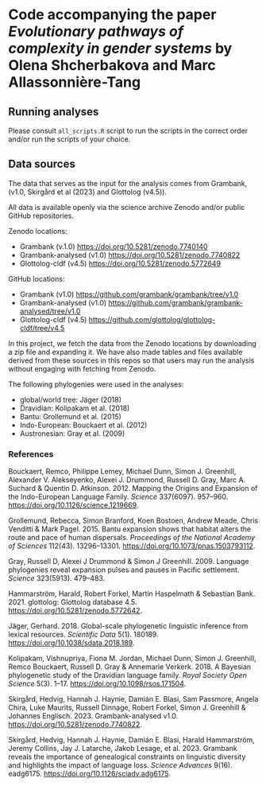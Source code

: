 # Code accompanying the paper *Evolutionary pathways of complexity in gender systems* by Olena Shcherbakova and Marc Allassonnière-Tang

## Running analyses
Please consult ```all_scripts.R``` script to run the scripts in the correct order and/or run the scripts of your choice.

## Data sources

The data that serves as the input for the analysis comes from Grambank, (v1.0, Skirgård et al (2023) and Glottolog (v4.5)).

All data is available openly via the science archive Zenodo and/or public GitHub repositories. 

Zenodo locations:

*   Grambank (v.1.0) <https://doi.org/10.5281/zenodo.7740140>
*   Grambank-analysed (v1.0) <https://doi.org/10.5281/zenodo.7740822>
*   Glottolog-cldf (v4.5) <https://doi.org/10.5281/zenodo.5772649>
  
GitHub locations:

* Grambank (v1.0) <https://github.com/grambank/grambank/tree/v1.0>
* Grambank-analysed (v1.0) <https://github.com/grambank/grambank-analysed/tree/v1.0>
* Glottolog-cldf (v4.5) <https://github.com/glottolog/glottolog-cldf/tree/v4.5>

In this project, we fetch the data from the Zenodo locations by downloading a zip file and expanding it. We have also made tables and files available derived from these sources in this repos so that users may run the analysis without engaging with fetching from Zenodo.

The following phylogenies were used in the analyses:
* global/world tree: Jäger (2018)
* Dravidian: Kolipakam et al. (2018)
* Bantu: Grollemund et al. (2015)
* Indo-European: Bouckaert et al. (2012)
* Austronesian: Gray et al. (2009)

### References
Bouckaert, Remco, Philippe Lemey, Michael Dunn, Simon J. Greenhill, Alexander V. Alekseyenko, Alexei J. Drummond, Russell D. Gray, Marc A. Suchard & Quentin D. Atkinson. 2012. Mapping the Origins and Expansion of the Indo-European Language Family. _Science_ 337(6097). 957–960. https://doi.org/10.1126/science.1219669.

Grollemund, Rebecca, Simon Branford, Koen Bostoen, Andrew Meade, Chris Venditti & Mark Pagel. 2015. Bantu expansion shows that habitat alters the route and pace of human dispersals. _Proceedings of the National Academy of Sciences_ 112(43). 13296–13301. https://doi.org/10.1073/pnas.1503793112.

Gray, Russell D, Alexei J Drummond & Simon J Greenhill. 2009. Language phylogenies reveal expansion pulses and pauses in Pacific settlement. _Science_ 323(5913). 479–483.

Hammarström, Harald, Robert Forkel, Martin Haspelmath & Sebastian Bank. 2021. glottolog: Glottolog database 4.5. https://doi.org/10.5281/zenodo.5772642.

Jäger, Gerhard. 2018. Global-scale phylogenetic linguistic inference from lexical resources. _Scientific Data_ 5(1). 180189. https://doi.org/10.1038/sdata.2018.189.

Kolipakam, Vishnupriya, Fiona M. Jordan, Michael Dunn, Simon J. Greenhill, Remco Bouckaert, Russell D. Gray & Annemarie Verkerk. 2018. A Bayesian phylogenetic study of the Dravidian language family. _Royal Society Open Science_ 5(3). 1–17. https://doi.org/10.1098/rsos.171504.

Skirgård, Hedvig, Hannah J. Haynie, Damián E. Blasi, Sam Passmore, Angela Chira, Luke Maurits, Russell Dinnage, Robert Forkel, Simon J. Greenhill & Johannes Englisch. 2023. Grambank-analysed v1.0. https://doi.org/10.5281/zenodo.7740822.

Skirgård, Hedvig, Hannah J. Haynie, Damián E. Blasi, Harald Hammarström, Jeremy Collins, Jay J. Latarche, Jakob Lesage, et al. 2023. Grambank reveals the importance of genealogical constraints on linguistic diversity and highlights the impact of language loss. _Science Advances_ 9(16). eadg6175. https://doi.org/10.1126/sciadv.adg6175.


